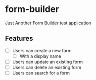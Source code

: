 # form-builder

Just Another Form Builder test application

## Features

- [ ] Users can create a new form
  - [ ] With a display name 
- [ ] Users can update an existing form
- [ ] Users can delete an existing form
- [ ] Users can search for a form

